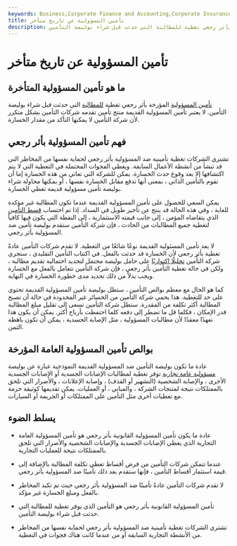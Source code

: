 ```yaml
---
keywords: Business,Corporate Finance and Accounting,Corporate Insurance
title: تأمين المسؤولية عن تاريخ متأخر
description: يوفر تأمين المسؤولية المؤرخة بأثر رجعي تغطية للمطالبة التي حدثت قبل شراء بوليصة التأمين.
---
```


# تأمين المسؤولية عن تاريخ متأخر
## ما هو تأمين المسؤولية المتأخرة

[تأمين المسؤولية](/liability_insurance) المؤرخة بأثر رجعي تغطية [للمطالبة](/insurance_claim) التي حدثت قبل شراء بوليصة التأمين. لا يعتبر تأمين المسؤولية القديمة منتج تأمين تقدمه شركات التأمين بشكل متكرر لأن شركة التأمين لا يمكنها التأكد من مقدار الخسارة.

## فهم تأمين المسؤولية بأثر رجعي

تشتري الشركات تغطية تأمينية ضد المسؤولية بأثر رجعي لحماية نفسها من المخاطر التي قد تنشأ من أنشطة الأعمال السابقة. ويغطي الفجوات المحتملة في التغطية التي لا يتم اكتشافها إلا بعد وقوع حدث الخسارة. يمكن للشركة التي تعاني من هذه الخسارة إما أن تقوم بالتأمين الذاتي ، بمعنى أنها تدفع مقابل الخسارة نفسها ، أو يمكنها محاولة شراء بوليصة تأمين مسؤولية قديمة تغطي الخسارة.

يمكن السعي للحصول على تأمين المسؤولية القديمة عندما تكون المطالبة غير مؤكدة للغاية ، وفي هذه الحالة قد ينتج عن تأخير طويل في السداد. إذا تم احتساب [قسط التأمين](/insurance-premium) الذي يتقاضاه المؤمن ، إلى جانب قيمته الاستثمارية ، إلى النقطة التي يكون فيها كافياً لتغطية جميع المطالبات من الحادث ، فإن شركة التأمين ستقدم بوليصة تأمين ضد المسؤولية بأثر رجعي.

لا يعد تأمين المسئولية القديمة نوعًا شائعًا من التغطية. لا تقدم شركات التأمين عادةً تغطية بأثر رجعي لأن الخسارة قد حدثت بالفعل. في اكتتاب التأمين التقليدي ، ستجري شركة التأمين [تحليلًا اكتواريًا](/actuarial-science) على حامل بوليصة محتمل لتحديد احتمالية تقديم مطالبة ، ولكن في حالة تغطية التأمين بأثر رجعي ، فإن شركة التأمين تتعامل بالفعل مع الخسارة ويجب بدلاً من ذلك تحديد مدى خطورة الخسارة في النهاية.

كما هو الحال مع معظم بوالص التأمين ، ستظل بوليصة تأمين المسؤولية القديمة تحتوي على حد للتغطية. هذا يحمي شركة التأمين من الخسائر غير المحدودة في حالة أن تصبح المطالبة أكثر تكلفة من المقدرة. ستظل شركة التأمين تسعى إلى تقليل مبلغ المطالبة قدر الإمكان ، فكلما قل ما تضطر إلى دفعه كلما احتفظت بأرباح أكثر. يمكن أن يكون هذا تعهدًا معقدًا لأن مطالبات المسؤولية ، مثل الإصابة الجسدية ، يمكن أن تكون باهظة الثمن.

## بوالص تأمين المسؤولية العامة المؤرخة

عادة ما تكون بوليصة التأمين ضد المسؤولية القديمة النموذجية عبارة عن بوليصة [مسؤولية عامة تجارية](/commercial-general-liability-cgl) توفر تغطية لمطالبات الإصابات الجسدية أو الإصابات الجسدية الأخرى ، والإصابة الشخصية (التشهير أو القذف) ، وإصابة الإعلانات ، والأضرار التي تلحق بالممتلكات نتيجة لمنتجات الشركة ، والمباني ، أو العمليات. يمكن تقديمها كوثيقة حزمة مع تغطيات أخرى مثل التأمين على الممتلكات أو الجريمة أو السيارات.

## يسلط الضوء

- عادة ما يكون تأمين المسؤولية القانونية بأثر رجعي هو تأمين المسؤولية العامة التجارية الذي يغطي الإصابات الجسدية والإصابات الشخصية والأضرار التي تلحق بالممتلكات نتيجة للعمليات التجارية.

- عندما تتمكن شركات التأمين من فرض أقساط تغطي تكلفة المطالبة بالإضافة إلى قيمة استثمار أقساط التأمين ، فإنها ستقدم بعد ذلك تأمينًا ضد المسؤولية بأثر رجعي.

- لا تقدم شركات التأمين عادةً تأمينًا ضد المسؤولية بأثر رجعي حيث تم تكبد المخاطر بالفعل ومبلغ الخسارة غير مؤكد.

- تأمين المسؤولية القانونية بأثر رجعي هو التأمين الذي يوفر تغطية للمطالبة التي حدثت قبل شراء بوليصة التأمين.

- تشتري الشركات تغطية تأمينية ضد المسؤولية بأثر رجعي لحماية نفسها من المخاطر من الأنشطة التجارية السابقة أو من عندما كانت هناك فجوات في التغطية.

